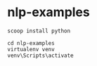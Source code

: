 # nlp-examples



```
scoop install python

cd nlp-examples
virtualenv venv
venv\Scripts\activate

```
